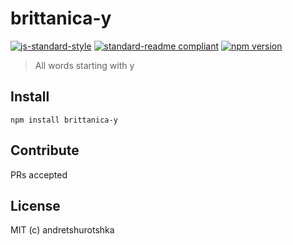 # brittanica-y

[![js-standard-style](https://img.shields.io/badge/code%20style-standard-brightgreen.svg?style=flat-square)](http://standardjs.com/)
[![standard-readme compliant](https://img.shields.io/badge/standard--readme-OK-green.svg?style=flat-square)](https://github.com/RichardLitt/standard-readme)
[![npm version](https://img.shields.io/npm/v/brittanica-y.svg?style=flat-square)](https://badge.fury.io/js/brittanica-y)

> All words starting with y

## Install
```
npm install brittanica-y
```

## Contribute

PRs accepted

## License

MIT (c) andretshurotshka

